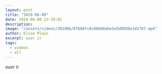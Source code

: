 ```yaml
---
layout: post
title: "2019-06-08"
date: 2019-06-08 13:19:01
description: 
image: "/assets/videos/201906/07b68fc0c066b0abe5e5d8038e1d2787.mp4"
author: Elise Plain
excerpt: ouvr ir
tags: 
  - videos
  - all
---
```


ouvr ir
<p></p>
